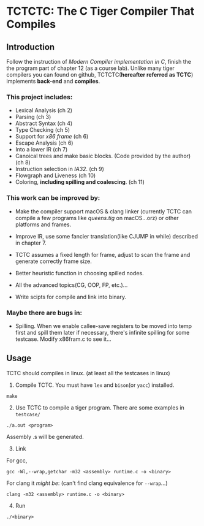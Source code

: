 # TCTCTC: The C Tiger Compiler That Compiles

## Introduction

 Follow the instruction of *Modern Compiler implementation in C*, finish the the program part of chapter 12 (as a course lab). Unlike many tiger compilers you can found on github, TCTCTC(**hereafter referred as TCTC**) implements **back-end** and **compiles**.

### This project includes:

- Lexical Analysis (ch 2)
- Parsing (ch 3)
- Abstract Syntax (ch 4)
- Type Checking (ch 5)
- Support for *x86 frame* (ch 6)
- Escape Analysis (ch 6)
- Into a lower IR (ch 7)
- Canoical trees and make basic blocks. (Code provided by the author) (ch 8)
- Instruction selection in *IA32*. (ch 9)
- Flowgraph and Liveness (ch 10)
- Coloring, **including spilling and coalescing**. (ch 11)

### This work can be improved by:

- Make the compiler support macOS & clang linker (currently TCTC can compile a few programs like *queens.tig* on macOS...orz) or other platforms and frames.

- Improve IR, use some fancier translation(like CJUMP in while) described in chapter 7.

- TCTC assumes a fixed length for frame, adjust to scan the frame and generate correctly frame size.

- Better heuristic function in choosing spilled nodes.

- All the advanced topics(CG, OOP, FP, etc.)...

- Write scipts for compile and link into binary.

### Maybe there are bugs in:
- Spilling. When we enable callee-save registers to be moved into temp first and spill them later if necessary, there's infinite spilling for some testcase. Modify x86fram.c to see it...

## Usage

TCTC should compiles in linux. (at least all the testcases in linux)

1. Compile TCTC. You must have `lex` and `bison`(or `yacc`) installed.

 ```
 make
 ```

2. Use TCTC to compile a tiger program. There are some examples in `testcase/`

 ```
 ./a.out <program>
 ```

 Assembly <program>.s will be generated.

3. Link

 For gcc,

 ```
 gcc -Wl,--wrap,getchar -m32 <assembly> runtime.c -o <binary>
 ```

 For clang it *might be*: (can't find clang equivalence for `--wrap`...)

 ```
 clang -m32 <assembly> runtime.c -o <binary>
 ```

4. Run

 ```
 ./<binary>
 ```


